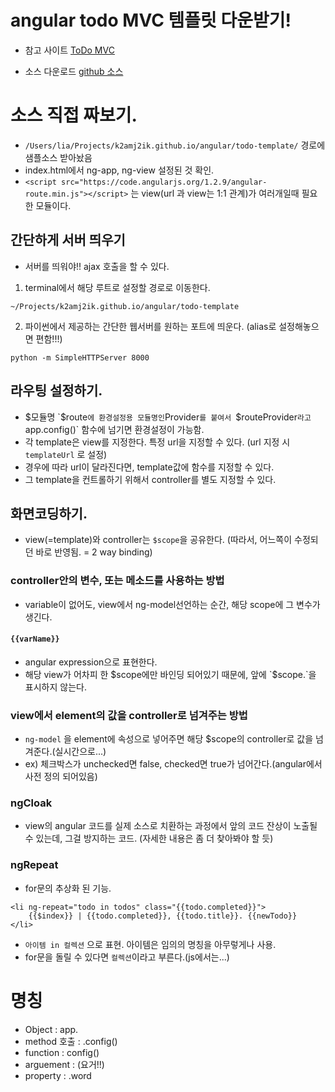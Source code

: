 # angular todo MVC 템플릿 다운받기!

- 참고 사이트
[ToDo MVC](http://todomvc.com/)


- 소스 다운로드
[github 소스](https://github.com/tastejs/todomvc/tree/master/architecture-examples/angularjs)


# 소스 직접 짜보기.

- `/Users/lia/Projects/k2amj2ik.github.io/angular/todo-template/` 경로에 샘플소스 받아놨음
- index.html에서 ng-app, ng-view 설정된 것 확인.
- `<script src="https://code.angularjs.org/1.2.9/angular-route.min.js"></script>` 는 view(url 과 view는 1:1 관계)가 여러개일때 필요한 모듈이다.

## 간단하게 서버 띄우기
- 서버를 띄워야!! ajax 호출을 할 수 있다.
1. terminal에서 해당 루트로 설정할 경로로 이동한다.

```
~/Projects/k2amj2ik.github.io/angular/todo-template
```

2. 파이썬에서 제공하는 간단한 웹서버를 원하는 포트에 띄운다. (alias로 설정해놓으면 편함!!!)

```
python -m SimpleHTTPServer 8000
```

## 라우팅 설정하기.

- $모듈명 `$route` 에 환경설정용 모듈명인 `Provider`를 붙여서 `$routeProvider` 라고 `app.config()` 함수에 넘기면 환경설정이 가능함.
- 각 template은 view를 지정한다. 특정 url을 지정할 수 있다. (url 지정 시 `templateUrl` 로 설정)
- 경우에 따라 url이 달라진다면, template값에 함수를 지정할 수 있다.
- 그 template을 컨트롤하기 위해서 controller를 별도 지정할 수 있다.

## 화면코딩하기.

- view(=template)와 controller는 `$scope`을 공유한다. (따라서, 어느쪽이 수정되던 바로 반영됨. = 2 way binding)


### controller안의 변수, 또는 메소드를 사용하는 방법
- variable이 없어도, view에서 ng-model선언하는 순간, 해당 scope에 그 변수가 생긴다.  


#### `{{varName}}`
- angular expression으로 표현한다.
- 해당 view가 어차피 한 $scope에만 바인딩 되어있기 때문에, 앞에 `$scope.`을 표시하지 않는다.  

### view에서 element의 값을 controller로 넘겨주는 방법
- `ng-model` 을 element에 속성으로 넣어주면 해당 $scope의 controller로 값을 넘겨준다.(실시간으로...)
- ex) 체크박스가 unchecked면 false, checked면 true가 넘어간다.(angular에서 사전 정의 되어있음)

### ngCloak
- view의 angular 코드를 실제 소스로 치환하는 과정에서 앞의 코드 잔상이 노출될 수 있는데, 그걸 방지하는 코드. (자세한 내용은 좀 더 찾아봐야 할 듯)

### ngRepeat
- for문의 추상화 된 기능.
```
<li ng-repeat="todo in todos" class="{{todo.completed}}">
    {{$index}} | {{todo.completed}}, {{todo.title}}. {{newTodo}}
</li>
```
- `아이템 in 컬렉션` 으로 표현. 아이템은 임의의 명칭을 아무렇게나 사용.
- for문을 돌릴 수 있다면 `컬렉션`이라고 부른다.(js에서는...)




# 명칭

- Object : app.  
- method 호출 : .config() 
- function : config()
- arguement : (요거!!)
- property : .word
